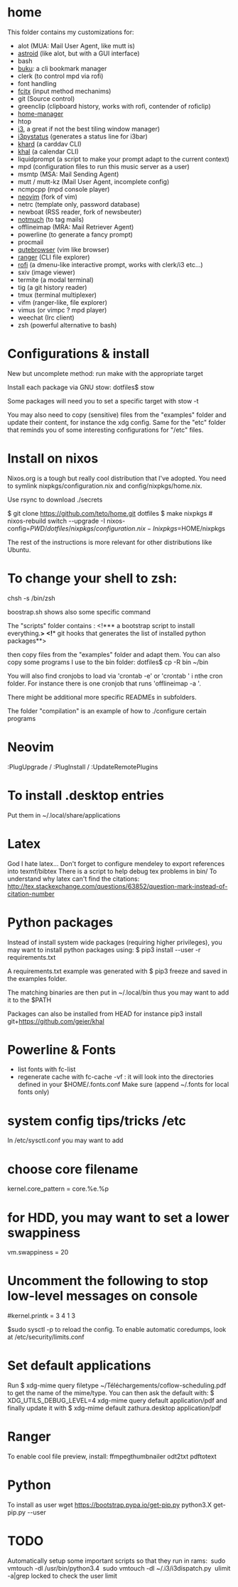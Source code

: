 home
====

This folder contains my customizations for:
* alot (MUA: Mail User Agent, like mutt is)
* [astroid](https://github.com/astroidmail/astroid) (like alot, but with a GUI interface)
* bash
* [buku](https://github.com/jarun/Buku): a cli bookmark manager
* clerk (to control mpd via rofi)
* font handling
* [fcitx]() (input method mechanims)
* git (Source control)
* greenclip (clipboard history, works with rofi, contender of roficlip)
* [home-manager]()
* htop
* [i3](www.i3wm.org), a great if not the best tiling window manager)
* [i3pystatus](https://github.com/) (generates a status line for i3bar)
* [khard](https://github.com/pimutils/khard) (a carddav CLI)
* [khal](https://github.com/pimutils/khal) (a calendar CLI)
* liquidprompt (a script to make your prompt adapt to the current context)
* mpd (configuration files to run this music server as a user)
* msmtp (MSA: Mail Sending Agent)
* mutt / mutt-kz (Mail User Agent, incomplete config)
* ncmpcpp (mpd console player)
* [neovim](https://github.com/neovim/neovim) (fork of vim)
* netrc (template only, password database)
* newboat (RSS reader, fork of newsbeuter)
* [notmuch](www.notmuch.org) (to tag mails)
* offlineimap (MRA: Mail Retriever Agent)
* powerline (to generate a fancy prompt)
* procmail
* [qutebrowser](www.qutebrowser.org) (vim like browser)
* [ranger](https://github.com/ranger/ranger) (CLI file explorer)
* [rofi](https://github.com/DaveDavenport/rofi) (a dmenu-like interactive prompt, works with clerk/i3 etc...)
* sxiv (image viewer)
* termite (a modal terminal)
* tig (a git history reader)
* tmux (terminal multiplexer)
* vifm (ranger-like, file explorer)
* vimus (or vimpc ? mpd player)
* weechat (Irc client)
* zsh (powerful alternative to bash)

Configurations & install
====

New but uncomplete method: run make with the appropriate target

Install each package via GNU stow:
	dotfiles$ stow <PKG>

Some packages will need you to set a specific target with stow -t <TARGET> <PKG>

You may also need to copy (sensitive) files from the "examples" folder and update their content, for instance the xdg config.
Same for the "etc" folder that reminds you of some interesting configurations for "/etc" files.



Install on nixos
====
Nixos.org is a tough but really cool distribution that I've adopted.
You need to symlink nixpkgs/configuration.nix and config/nixpkgs/home.nix.

Use rsync to download ./secrets

$ git clone https://github.com/teto/home.git dotfiles
$ make nixpkgs
\# nixos-rebuild switch --upgrade -I
nixos-config=$PWD/dotfiles/nixpkgs/configuration.nix -I nixpkgs=$HOME/nixpkgs


The rest of the instructions is more relevant for other distributions like
Ubuntu.


To change your shell to zsh:
====
chsh -s /bin/zsh <login>

boostrap.sh shows also some specific command

The "scripts" folder contains :
<!***  a bootstrap script to install everything.**>
<!*** git hooks that generates the list of installed python packages**>

then copy files from the "examples" folder and adapt them.
You can also copy some programs I use to the bin folder:
	dotfiles$ cp -R bin ~/bin

You will also find cronjobs to load via 'crontab -e' or 'crontab <file>' i nthe cron folder. For instance there is one cronjob that runs 'offlineimap -a <account>'.

There might be additional more specific READMEs in subfolders.


The folder "compilation" is an example of how to ./configure certain programs

Neovim
====
:PlugUpgrade / :PlugInstall / :UpdateRemotePlugins


To install .desktop entries
====
Put them in
~/.local/share/applications

Latex
====
God I hate latex...
Don't forget to configure mendeley to export references into texmf/bibtex
There is a script to help debug tex problems in bin/
To understand why latex can't find the citations:
http://tex.stackexchange.com/questions/63852/question-mark-instead-of-citation-number

Python packages
====

Instead of install system wide packages (requiring higher privileges), you may want to install python packages using:
$ pip3 install --user -r requirements.txt

A requirements.txt example was generated with $ pip3 freeze and saved in the examples folder.

The matching binaries are then put in ~/.local/bin  thus you may want to add it to the $PATH

Packages can also be installed from HEAD
for instance pip3 install git+https://github.com/geier/khal

Powerline & Fonts
====

* list fonts with fc-list
* regenerate cache with fc-cache -vf : it will look into the directories defined in your $HOME/.fonts.conf
Make sure (append ~/.fonts for local fonts only)


system config tips/tricks /etc
===
In /etc/sysctl.conf you may want to add

# choose core filename
kernel.core_pattern = core.%e.%p

# for HDD, you may want to set a lower swappiness
vm.swappiness = 20

# Uncomment the following to stop low-level messages on console
#kernel.printk = 3 4 1 3

$sudo sysctl -p to reload the config.
To enable automatic coredumps, look at /etc/security/limits.conf

Set default applications
====
Run 
$ xdg-mime query filetype ~/Téléchargements/coflow-scheduling.pdf
to get the name of the mime/type. You can then ask the default with:
$ XDG_UTILS_DEBUG_LEVEL=4 xdg-mime query default application/pdf
and finally update it with
$ xdg-mime default zathura.desktop application/pdf


Ranger
===
To enable cool file preview, install:
ffmpegthumbnailer odt2txt pdftotext

Python
====
To install as user
wget https://bootstrap.pypa.io/get-pip.py
python3.X get-pip.py --user

TODO
====
Automatically setup some important scripts so that they run in rams:
 sudo vmtouch -dl /usr/bin/python3.4
 sudo vmtouch -dl ~/.i3/i3dispatch.py
 ulimit -a|grep locked to check the user limit
